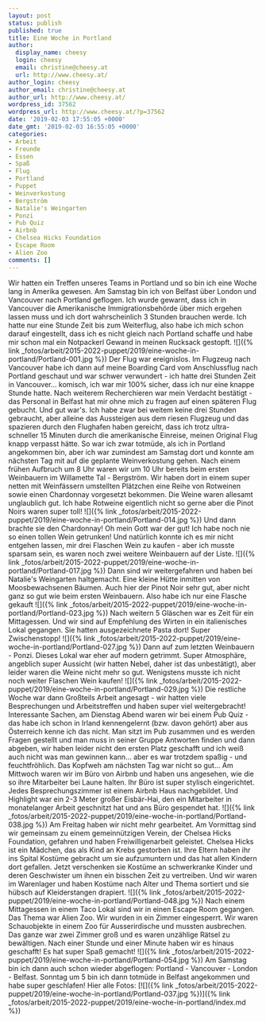 ```yaml
---
layout: post
status: publish
published: true
title: Eine Woche in Portland
author:
  display_name: cheesy
  login: cheesy
  email: christine@cheesy.at
  url: http://www.cheesy.at/
author_login: cheesy
author_email: christine@cheesy.at
author_url: http://www.cheesy.at/
wordpress_id: 37562
wordpress_url: http://www.cheesy.at/?p=37562
date: '2019-02-03 17:55:05 +0000'
date_gmt: '2019-02-03 16:55:05 +0000'
categories:
- Arbeit
- Freunde
- Essen
- Spaß
- Flug
- Portland
- Puppet
- Weinverkostung
- Bergström
- Natalie's Weingarten
- Ponzi
- Pub Quiz
- Airbnb
- Chelsea Hicks Foundation
- Escape Room
- Alien Zoo
comments: []
---
```

Wir hatten ein Treffen unseres Teams in Portland und so bin ich eine Woche lang in Amerika gewesen.
Am Samstag bin ich von Belfast über London und Vancouver nach Portland geflogen. Ich wurde gewarnt, dass ich in Vancouver die Amerikanische Immigrationsbehörde über mich ergehen lassen muss und ich dort wahrscheinlich 3 Stunden brauchen werde. Ich hatte nur eine Stunde Zeit bis zum Weiterflug, also habe ich mich schon darauf eingestellt, dass ich es nicht gleich nach Portland schaffe und habe mir schon mal ein Notpackerl Gewand in meinen Rucksack gestopft.
![]({% link _fotos/arbeit/2015-2022-puppet/2019/eine-woche-in-portland/Portland-001.jpg %})
Der Flug war ereignislos. Im Flugzeug nach Vancouver habe ich dann auf meine Boarding Card vom Anschlussflug nach Portland geschaut und war schwer verwundert - ich hatte drei Stunden Zeit in Vancouver... komisch, ich war mir 100% sicher, dass ich nur eine knappe Stunde hatte. Nach weiterem Recherchieren war mein Verdacht bestätigt - das Personal in Belfast hat mir ohne mich zu fragen auf einen späteren Flug gebucht. Und gut war's. Ich habe zwar bei weitem keine drei Stunden gebraucht, aber alleine das Aussteigen aus dem riesen Flugzeug und das spazieren durch den Flughafen haben gereicht, dass ich trotz ultra-schneller 15 Minuten durch die amerikanische Einreise, meinen Original Flug knapp verpasst hätte.
So war ich zwar totmüde, als ich in Portland angekommen bin, aber ich war zumindest am Samstag dort und konnte am nächsten Tag mit auf die geplante Weinverkostung gehen.
Nach einem frühen Aufbruch um 8 Uhr waren wir um 10 Uhr bereits beim ersten Weinbauern im Willamette Tal - Bergström. Wir haben dort in einem super netten mit Weinfässern umstellten Plätzchen eine Reihe von Rotweinen sowie einen Chardonnay vorgesetzt bekommen. Die Weine waren allesamt unglaublich gut. Ich habe Rotweine eigentlich nicht so gerne aber die Pinot Noirs waren super toll!
![]({% link _fotos/arbeit/2015-2022-puppet/2019/eine-woche-in-portland/Portland-014.jpg %})
Und dann brachte sie den Chardonnay! Oh mein Gott war der gut! Ich habe noch nie so einen tollen Wein getrunken! Und natürlich konnte ich es mir nicht entgehen lassen, mir drei Flaschen Wein zu kaufen - aber ich musste sparsam sein, es waren noch zwei weitere Weinbauern auf der Liste.
![]({% link _fotos/arbeit/2015-2022-puppet/2019/eine-woche-in-portland/Portland-017.jpg %})
Dann sind wir weitergefahren und haben bei Natalie's Weingarten haltgemacht. Eine kleine Hütte inmitten von Moosbewachsenen Bäumen. Auch hier der Pinot Noir sehr gut, aber nicht ganz so gut wie beim ersten Weinbauern. Also habe ich nur eine Flasche gekauft
![]({% link _fotos/arbeit/2015-2022-puppet/2019/eine-woche-in-portland/Portland-023.jpg %})
Nach weitern 5 Gläschen war es Zeit für ein Mittagessen. Und wir sind auf Empfehlung des Wirten in ein italienisches Lokal gegangen. Sie hatten ausgezeichnete Pasta dort! Super Zwischenstopp!
![]({% link _fotos/arbeit/2015-2022-puppet/2019/eine-woche-in-portland/Portland-027.jpg %})
Dann auf zum letzten Weinbauern - Ponzi. Dieses Lokal war eher auf modern getrimmt. Super Atmosphäre, angeblich super Aussicht (wir hatten Nebel, daher ist das unbestätigt), aber leider waren die Weine nicht mehr so gut. Wenigstens musste ich nicht noch weiter Flaschen Wein kaufen!
![]({% link _fotos/arbeit/2015-2022-puppet/2019/eine-woche-in-portland/Portland-029.jpg %})
Die restliche Woche war dann Großteils Arbeit angesagt - wir hatten viele Besprechungen und Arbeitstreffen und haben super viel weitergebracht!
Interessante Sachen, am Dienstag Abend waren wir bei einem Pub Quiz - das habe ich schon in Irland kennengelernt (bzw. davon gehört) aber aus Österreich kenne ich das nicht. Man sitzt im Pub zusammen und es werden Fragen gestellt und man muss in seiner Gruppe Antworten finden und dann abgeben, wir haben leider nicht den ersten Platz geschafft und ich weiß auch nicht was man gewinnen kann... aber es war trotzdem spaßig - und feuchtfröhlich. Das Kopfweh am nächsten Tag war nicht so gut...
Am Mittwoch waren wir im Büro von Airbnb und haben uns angesehen, wie die so ihre Mitarbeiter bei Laune halten. Ihr Büro ist super stylisch eingerichtet. Jedes Besprechungszimmer ist einem Airbnb Haus nachgebildet. Und Highlight war ein 2-3 Meter großer Eisbär-Hai, den ein Mitarbeiter in monatelanger Arbeit geschnitzt hat und ans Büro gespendet hat.
![]({% link _fotos/arbeit/2015-2022-puppet/2019/eine-woche-in-portland/Portland-038.jpg %})
Am Freitag haben wir nicht mehr gearbeitet. Am Vormittag sind wir gemeinsam zu einem gemeinnützigen Verein, der Chelsea Hicks Foundation, gefahren und haben Freiwilligenarbeit geleistet. Chelsea Hicks ist ein Mädchen, das als Kind an Krebs gestorben ist. Ihre Eltern haben ihr ins Spital Kostüme gebracht um sie aufzumuntern und das hat allen Kindern dort gefallen. Jetzt verschenken sie Kostüme an schwerkranke Kinder und deren Geschwister um ihnen ein bisschen Zeit zu vertreiben. Und wir waren im Warenlager und haben Kostüme nach Alter und Thema sortiert und sie hübsch auf Kleiderstangen drapiert.
![]({% link _fotos/arbeit/2015-2022-puppet/2019/eine-woche-in-portland/Portland-048.jpg %})
Nach einem Mittagessen in einem Taco Lokal sind wir in einen Escape Room gegangen. Das Thema war Alien Zoo. Wir wurden in ein Zimmer eingesperrt. Wir waren Schauobjekte in einem Zoo für Ausserirdische und mussten ausbrechen. Das ganze war zwei Zimmer groß und es waren unzählige Rätsel zu bewältigen. Nach einer Stunde und einer Minute haben wir es hinaus geschafft! Es hat super Spaß gemacht!
![]({% link _fotos/arbeit/2015-2022-puppet/2019/eine-woche-in-portland/Portland-054.jpg %})
Am Samstag bin ich dann auch schon wieder abgeflogen: Portland - Vancouver - London - Belfast. Sonntag um 5 bin ich dann totmüde in Belfast angekommen und habe super geschlafen!
Hier alle Fotos:
[![]({% link _fotos/arbeit/2015-2022-puppet/2019/eine-woche-in-portland/Portland-037.jpg %})]({% link _fotos/arbeit/2015-2022-puppet/2019/eine-woche-in-portland/index.md %})
